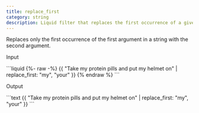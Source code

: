 ```yaml
---
title: replace_first
category: string
description: Liquid filter that replaces the first occurrence of a given substring in a string.
---
```


Replaces only the first occurrence of the first argument in a string with the second argument.

<p class="code-label">Input</p>
```liquid
{%- raw -%}
{{ "Take my protein pills and put my helmet on" | replace_first: "my", "your" }}
{% endraw %}
```

<p class="code-label">Output</p>
```text
{{ "Take my protein pills and put my helmet on" | replace_first: "my", "your" }}
```
